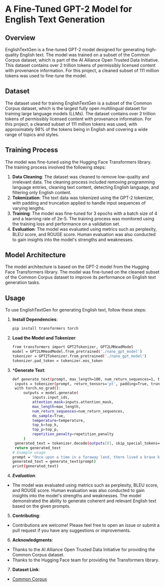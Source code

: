 # A Fine-Tuned GPT-2 Model for English Text Generation

## Overview

EnglishTextGen is a fine-tuned GPT-2 model designed for generating high-quality English text. The model was trained on a subset of the Common Corpus dataset, which is part of the AI Alliance Open Trusted Data Initiative. This dataset contains over 2 trillion tokens of permissibly licensed content with provenance information. For this project, a cleaned subset of 111 million tokens was used to fine-tune the model.

## Dataset

The dataset used for training EnglishTextGen is a subset of the Common Corpus dataset, which is the largest fully open multilingual dataset for training large language models (LLMs). The dataset contains over 2 trillion tokens of permissibly licensed content with provenance information. For this project, a cleaned subset of 111 million tokens was used, with approximately 98% of the tokens being in English and covering a wide range of topics and styles.

## Training Process

The model was fine-tuned using the Hugging Face Transformers library. The training process involved the following steps:

1. **Data Cleaning**: The dataset was cleaned to remove low-quality and irrelevant data. The cleaning process included removing programming language entries, cleaning text content, detecting English language, and filtering only English content.
2. **Tokenization**: The text data was tokenized using the GPT-2 tokenizer, with padding and truncation applied to handle input sequences of varying lengths.
3. **Training**: The model was fine-tuned for 3 epochs with a batch size of 4 and a learning rate of 2e-5. The training process was monitored using the training loss and performance on a validation set.
4. **Evaluation**: The model was evaluated using metrics such as perplexity, BLEU score, and ROUGE score. Human evaluation was also conducted to gain insights into the model's strengths and weaknesses.

## Model Architecture

The model architecture is based on the GPT-2 model from the Hugging Face Transformers library. The model was fine-tuned on the cleaned subset of the Common Corpus dataset to improve its performance on English text generation tasks.

## Usage

To use EnglishTextGen for generating English text, follow these steps:

1. **Install Dependencies**:
   ```bash
   pip install transformers torch

2. **Load the Model and Tokenizer**:
   ```bash
   from transformers import GPT2Tokenizer, GPT2LMHeadModel
   model = GPT2LMHeadModel.from_pretrained('./nano_gpt_model')
   tokenizer = GPT2Tokenizer.from_pretrained('./nano_gpt_model')
   tokenizer.pad_token = tokenizer.eos_token

3. ***Generate Text**:
   ```bash
   def generate_text(prompt, max_length=100, num_return_sequences=1, temperature=0.7, top_k=50, top_p=0.9, repetition_penalty=1.2):
    inputs = tokenizer(prompt, return_tensors='pt', padding=True, truncation=True, max_length=512)
    with torch.no_grad():
        outputs = model.generate(
            inputs.input_ids,
            attention_mask=inputs.attention_mask,
            max_length=max_length,
            num_return_sequences=num_return_sequences,
            do_sample=True,
            temperature=temperature,
            top_k=top_k,
            top_p=top_p,
            repetition_penalty=repetition_penalty
        )
    generated_text = tokenizer.decode(outputs[0], skip_special_tokens=True)
    return generated_text
   # Example usage
   prompt = "Once upon a time in a faraway land, there lived a brave knight. Generate a short story based on this prompt."
   generated_text = generate_text(prompt)
   print(generated_text)

4. ***Evaluation***:
- The model was evaluated using metrics such as perplexity, BLEU score, and ROUGE score. Human evaluation was also conducted to gain insights into the model's strengths and weaknesses. The model demonstrated the ability to generate coherent and relevant English text based on the given prompts.

5. **Contributing**:
- Contributions are welcome! Please feel free to open an issue or submit a pull request if you have any suggestions or improvements.

6. **Acknowledgments**:
- Thanks to the AI Alliance Open Trusted Data Initiative for providing the Common Corpus dataset.
- Thanks to the Hugging Face team for providing the Transformers library.

7. **Dataset Link**:
 - [Common Corpus](https://huggingface.co/datasets/PleIAs/common_corpus)
